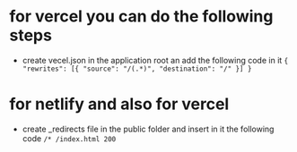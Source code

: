 # for vercel you can do the following steps

- create vecel.json in the application root an add the following code in it `{
  "rewrites": [{ "source": "/(.*)", "destination": "/" }]
}`

# for netlify and also for vercel

- create \_redirects file in the public folder and insert in it the following code `/* /index.html 200`
